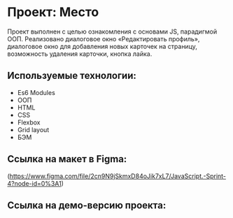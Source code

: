 # Проект: Место

Проект выполнен с целью ознакомления с основами JS, парадигмой ООП. Реализовано диалоговое окно «Редактировать профиль», диалоговое окно для добавления новых карточек на страницу, возможность удаления карточки, кнопка лайка.

## Используемые технологии: 

- Es6 Modules
- ООП
- HTML
- CSS
- Flexbox
- Grid layout
- БЭМ

## Ссылка на макет в Figma: 

(https://www.figma.com/file/2cn9N9jSkmxD84oJik7xL7/JavaScript.-Sprint-4?node-id=0%3A1)

## Ссылка на демо-версию проекта:
<!-- https://albinakalimulina.github.io/mesto/ -->
